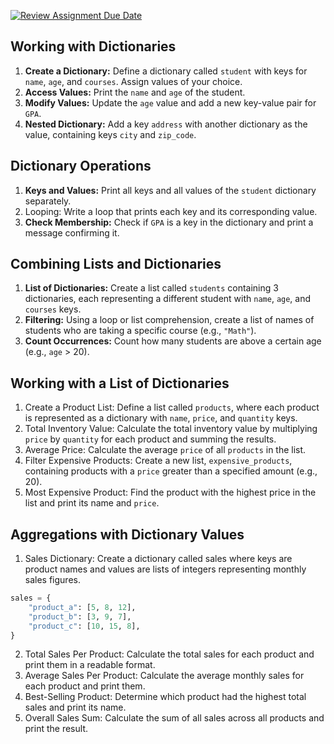 [![Review Assignment Due Date](https://classroom.github.com/assets/deadline-readme-button-22041afd0340ce965d47ae6ef1cefeee28c7c493a6346c4f15d667ab976d596c.svg)](https://classroom.github.com/a/SE7UNEpI)
## Working with Dictionaries

1. **Create a Dictionary:** Define a dictionary called `student` with keys for `name`, `age`, and `courses`. Assign values of your choice.
2. **Access Values:** Print the `name` and `age` of the student.
3. **Modify Values:** Update the `age` value and add a new key-value pair for `GPA`.
4. **Nested Dictionary:** Add a key `address` with another dictionary as the value, containing keys `city` and `zip_code`.


## Dictionary Operations

1. **Keys and Values:** Print all keys and all values of the `student` dictionary separately.
2. Looping: Write a loop that prints each key and its corresponding value.
3. **Check Membership:** Check if `GPA` is a key in the dictionary and print a message confirming it.


## Combining Lists and Dictionaries

1. **List of Dictionaries:** Create a list called `students` containing 3 dictionaries, each representing a different student with `name`, `age`, and `courses` keys.
2. **Filtering:** Using a loop or list comprehension, create a list of names of students who are taking a specific course (e.g., `"Math"`).
3. **Count Occurrences:** Count how many students are above a certain age (e.g., `age` > 20).


## Working with a List of Dictionaries

1. Create a Product List: Define a list called `products`, where each product is represented as a dictionary with `name`, `price`, and `quantity` keys.
2. Total Inventory Value: Calculate the total inventory value by multiplying `price` by `quantity` for each product and summing the results.
3. Average Price: Calculate the average `price` of all `products` in the list.
4. Filter Expensive Products: Create a new list, `expensive_products`, containing products with a `price` greater than a specified amount (e.g., 20).
5. Most Expensive Product: Find the product with the highest price in the list and print its name and `price`.

## Aggregations with Dictionary Values

1. Sales Dictionary: Create a dictionary called sales where keys are product names and values are lists of integers representing monthly sales figures.

```python
sales = {
    "product_a": [5, 8, 12],
    "product_b": [3, 9, 7],
    "product_c": [10, 15, 8],
}
```
2. Total Sales Per Product: Calculate the total sales for each product and print them in a readable format.
3. Average Sales Per Product: Calculate the average monthly sales for each product and print them.
4. Best-Selling Product: Determine which product had the highest total sales and print its name.
5. Overall Sales Sum: Calculate the sum of all sales across all products and print the result.